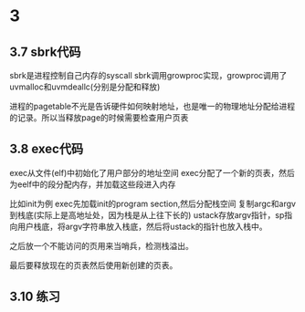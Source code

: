 # 3
## 3.7 sbrk代码
sbrk是进程控制自己内存的syscall
sbrk调用growproc实现，growproc调用了uvmalloc和uvmdeallc(分别是分配和释放)

进程的pagetable不光是告诉硬件如何映射地址，也是唯一的物理地址分配给进程的记录。所以当释放page的时候需要检查用户页表


## 3.8 exec代码
exec从文件(elf)中初始化了用户部分的地址空间
exec分配了一个新的页表，然后为eelf中的段分配内存，并加载这些段进入内存

比如init为例
exec先加载init的program section,然后分配栈空间
复制argc和argv到栈底(实际上是高地址处，因为栈是从上往下长的)
ustack存放argv指针，sp指向用户栈底，将argv字符串放入栈底，然后将ustack的指针也放入栈中。

之后放一个不能访问的页用来当哨兵，检测栈溢出。

最后要释放现在的页表然后使用新创建的页表。

## 3.10 练习

